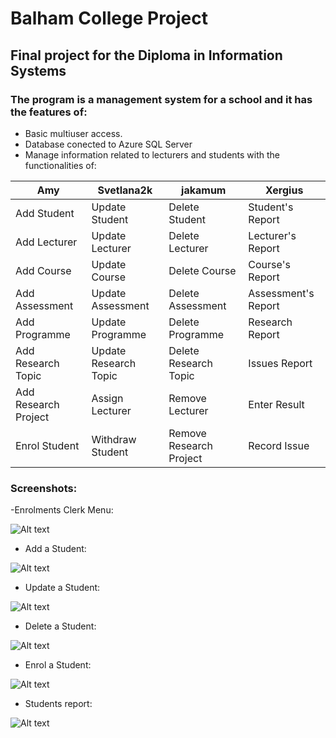 # Balham College Project
## Final project for the Diploma in Information Systems
### The program is a management system for a school and it has the features of:
- Basic multiuser access.
- Database conected to Azure SQL Server
- Manage information related to lecturers and students with the functionalities of:

| Amy | Svetlana2k | jakamum | Xergius |
| --- | --- | --- | --- |
| Add Student | Update Student | Delete Student | Student's Report |
| Add Lecturer | Update Lecturer | Delete Lecturer | Lecturer's Report |
| Add Course | Update Course | Delete Course | Course's Report |
| Add Assessment | Update Assessment | Delete Assessment | Assessment's Report |
| Add Programme | Update Programme | Delete Programme | Research Report |
| Add Research Topic | Update Research Topic | Delete Research Topic | Issues Report |
| Add Research Project | Assign Lecturer | Remove Lecturer | Enter Result |
| Enrol Student | Withdraw Student | Remove Research Project | Record Issue |

### Screenshots:
-Enrolments Clerk Menu:

![Alt text](https://balhamstorage.blob.core.windows.net/balham-desk-images/enrol_menu.png)

- Add a Student:

![Alt text](https://balhamstorage.blob.core.windows.net/balham-desk-images/add_student.png)

- Update a Student:

![Alt text](https://balhamstorage.blob.core.windows.net/balham-desk-images/update_student.png)

- Delete a Student:

![Alt text](https://balhamstorage.blob.core.windows.net/balham-desk-images/delete_student.png)

- Enrol a Student:

![Alt text](https://balhamstorage.blob.core.windows.net/balham-desk-images/enrol_student.png)

- Students report:

![Alt text](https://balhamstorage.blob.core.windows.net/balham-desk-images/report_student.png)
